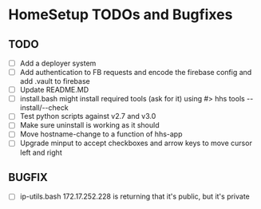 # HomeSetup TODOs and Bugfixes

## TODO

- [ ] Add a deployer system
- [ ] Add authentication to FB requests and encode the firebase config and add .vault to firebase
- [ ] Update README.MD
- [ ] install.bash might install required tools (ask for it) using #> hhs tools --install/--check
- [ ] Test python scripts against v2.7 and v3.0
- [ ] Make sure uninstall is working as it should
- [ ] Move hostname-change to a function of hhs-app
- [ ] Upgrade minput to accept checkboxes and arrow keys to move cursor left and right

## BUGFIX

- [ ] ip-utils.bash 172.17.252.228 is returning that it's public, but it's private

